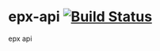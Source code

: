 # epx-api [![Build Status](https://travis-ci.com/ranraj/epx-api.svg?branch=master)](https://travis-ci.com/ranraj/epx-api)
epx api 
